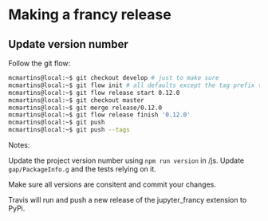 # Making a francy release

## Update version number

Follow the git flow:

```bash
mcmartins@local:~$ git checkout develop # just to make sure
mcmartins@local:~$ git flow init # all defaults except the tag prefix that should be 'v'
mcmartins@local:~$ git flow release start 0.12.0
mcmartins@local:~$ git checkout master
mcmartins@local:~$ git merge release/0.12.0
mcmartins@local:~$ git flow release finish '0.12.0'
mcmartins@local:~$ git push
mcmartins@local:~$ git push --tags
```

Notes:

Update the project version number using `npm run version` in /js. 
Update `gap/PackageInfo.g` and the tests relying on it.

Make sure all versions are consitent and commit your changes.

Travis will run and push a new release of the jupyter_francy extension to PyPi.
